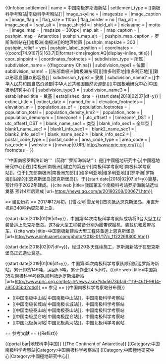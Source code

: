 {{Infobox settlement
| name = 中国南极罗斯海新站
| settlement_type = [[南极科学考察站|南极科学考察站]]
| image_skyline   = 
| imagesize   = 
| image_caption = 
| image_flag  =
| flag_size   = 110px
| flag_border  = no
| flag_alt = 
| image_seal = 
| seal_alt   = 
| image_shield  = 
| shield_alt = 
| nickname = 
| motto = 
| image_map  = 
| mapsize  = 300px
| map_alt   = 
| map_caption  =
| pushpin_map          	= Antarctica
| pushpin_map_alt     	= 
| pushpin_map_caption = 罗斯海新站在[[南极洲|南极洲]]的地理位置
| pushpin_mapsize      	= 300
| pushpin_relief = yes
| pushpin_label_position  =
| coordinates  = {{coord|74.9167|S|163.7|E|format=dms|region:AQ|display=inline, title}}
| coor_pinpoint  = 
| coordinates_footnotes = 
| subdivision_type = 所属
| subdivision_name     	= {{flagcountry|China}}
| subdivision_type1     = 位置
| subdivision_name1    	= [[东部南极洲|南极洲东部]][[维多利亚地|维多利亚地]][[難以形容島|難以形容島]]
| subdivision_type2     = 隶属
| subdivision_name2    	= [[中华人民共和国自然资源部|中华人民共和国自然资源部]][[中国极地研究中心|中国极地研究中心]]
| subdivision_type3     = 
| subdivision_name3     = 
| established_title     = 奠基
| established_date      = {{start date|2018|02|07|df=y}}
| extinct_title         = 
| extinct_date          = 
| named_for   		= 
| elevation_footnotes    =
| elevation_m            = 
| population_as_of 	= 
| population_footnotes  =
| population_total       = 
| population_density_km2  = 
| population_note         = 
| population_demonym	= 
| timezone1           	= 
| utc_offset1       	= 
| timezone1_DST          = 
| utc_offset1_DST  	=
| blank_name_sec1       = 类型
| blank_info_sec1  	= 全年型
| blank1_name_sec1	= 
| blank1_info_sec1  	= 
| blank2_name_sec1 	= 
| blank2_info_sec1   	= 
| blank_name_sec2    	= 
| blank_info_sec2       = 
| postal_code_type 	= 
| postal_code           = 
| area_code_type    	= 
| area_code             = 
| iso_code              = 
| website               = {{nowrap|{{URL|http://www.pric.org.cn/}}}}
| footnotes             = 
}}

'''中国南极罗斯海新站'''（简称'''罗斯海新站'''）是[[中國極地研究中心|中國極地研究中心]]在[[南极洲|南极洲]]建立的第五个[[南极科学考察站|南极科学考察站]]，位于[[东部南极洲|南极洲东部]][[维多利亚地|维多利亚地]][[罗斯海|罗斯海]]沿岸的[[恩克斯堡岛|恩克斯堡岛]]。于{{start date|2018|02|07|df=y}}奠基，预计将于2022年建成。<ref>{{cite web |title=我国第五个南极科考站罗斯海新站选址奠基 预计4年后建成 |url=https://news.qq.com/a/20180208/000671.htm}}</ref>

== 建设历程 ==
2017年12月初，[[雪龙号|雪龙号]]首次抵达恩克斯堡岛，用直升机将340吨物资部署上岛。

{{start date|2018|01|16|df=y}}，中国第34次南极科学考察队成功将3台大型工程装备运上恩克斯堡岛。这3台大型工程装备分别为履带挖掘机、装载机和履带吊车。<ref>{{cite web |title=中国南极新建站大型工程装备运上恩克斯堡岛 |url=http://www.xinhuanet.com/photo/2018-01/17/c_1122268800.htm}}</ref>

{{start date|2018|02|07|df=y}}，经过20多天连续施工，罗斯海新站于在恩克斯堡岛正式选址奠基。

{{start date|2019|01|06|df=y}}，中国第35次南极科学考察队顺利抵达罗斯海新站，累计卸货149吨，运回5.5吨，累计作业24.5小时。<ref>{{cite web |title=中国第35次南极科学考察队顺利抵达罗斯海新站 |url=http://www.pric.org.cn/detail/News.aspx?id=5673b1a6-f119-46f1-9814-a95035bd2c4d}}</ref>
== 参见 ==
{{中国南极科学考察站分布图}}
* [[中国南极中山站|中国南极中山站]]，中国南极科学考察站
* [[中国南极长城站|中国南极长城站]]，中国南极科学考察站
* [[中国南极泰山站|中国南极泰山站]]，中国南极科学考察站
* [[中国南极昆仑站|中国南极昆仑站]]，中国南极科学考察站
* [[中国北极黄河站|中国北极黄河站]]，中国北极科学考察站

== 参考文献 ==
{{Reflist}}

{{portal bar|地球科学|中国}}
{{The Continent of Antarctica}}
[[Category:中国南极科学考察站|Category:中国南极科学考察站]]
[[Category:中國極地研究中心|Category:中國極地研究中心]]